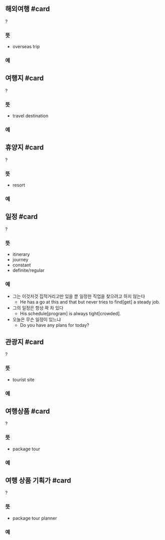 
## 해외여행 #card
?
### 뜻
- overseas trip
### 예

## 여행지 #card
?
### 뜻
- travel destination
### 예
<!--SR:!2024-09-06,25,272-->

## 휴양지 #card
?
### 뜻
- resort
### 예
<!--SR:!2024-08-07,1,246-->

## 일정 #card
?
### 뜻
- itinerary
- journey
- constant
- definite/regular
### 예
- 그는 이것저것 집적거리고만 있을 뿐 일정한 직업을 찾으려고 하지 않는다
	- He has a go at this and that but never tries to find[get] a steady job.
- 그의 일정은 항상 꽉 차 있다
	- His schedule[program] is always tight[crowded].
- 오늘은 무슨 일정이 있느냐
	- Do you have any plans for today?
<!--SR:!2024-08-13,14,290-->

## 관광지 #card
?
### 뜻
- tourist site
### 예
<!--SR:!2024-08-13,1,227-->

## 여행상품 #card
?
### 뜻
- package tour
### 예
<!--SR:!2024-08-20,8,267-->

## 여행 상품 기획가 #card
?
### 뜻
- package tour planner
### 예
<!--SR:!2024-08-28,16,304-->
